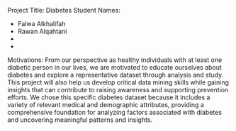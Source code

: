 Project Title: Diabetes
Student Names: 

- Falwa Alkhalifah 
- Rawan Alqahtani
-
-
Motivations:
From our perspective as healthy individuals with at least one diabetic person in our lives, we are motivated to educate ourselves about diabetes and explore a representative dataset through analysis and study. This project will also help us develop critical data mining skills while gaining insights that can contribute to raising awareness and supporting prevention efforts.
We chose this specific diabetes dataset because it includes a variety of relevant medical and demographic attributes, providing a comprehensive foundation for analyzing factors associated with diabetes and uncovering meaningful patterns and insights.
